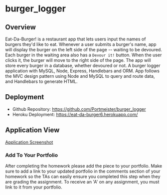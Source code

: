 # burger_logger

## Overview

Eat-Da-Burger! is a restaurant app that lets users input the names of burgers they'd like to eat. Whenever a user submits a burger's name, app will display the burger on the left side of the page -- waiting to be devoured. Each burger in the waiting area also has a `Devour it!` button. When the user clicks it, the burger will move to the right side of the page. The app will store every burger in a database, whether devoured or not. A burger logger application with MySQL, Node, Express, Handlebars and ORM. App follows the MVC design pattern using Node and MySQL to query and route data, and Handlebars to generate HTML.

## Deployment

- Github Repository: https://github.com/Portmeister/burger_logger
- Heroku Deployment: https://eat-da-burger6.herokuapp.com/

## Application View

[Application Screenshot](./public/assets/images/eatDaBurger.jpg)

### Add To Your Portfolio

After completing the homework please add the piece to your portfolio. Make sure to add a link to your updated portfolio in the comments section of your homework so the TAs can easily ensure you completed this step when they are grading the assignment. To receive an 'A' on any assignment, you must link to it from your portfolio.